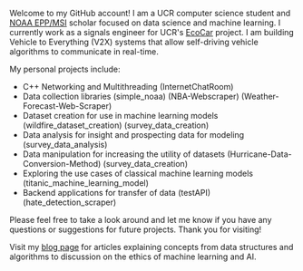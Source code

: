 
<!---
DevinRShaw/DevinRShaw is a ✨ special ✨ repository because its `README.md` (this file) appears on your GitHub profile.
You can click the Preview link to take a look at your changes.
--->
Welcome to my GitHub account! I am a UCR computer science student and [NOAA EPP/MSI](https://www.noaa.gov/office-education/epp-msi) scholar focused on data science and machine learning. I currently work as a signals engineer for UCR's [EcoCar](https://ecocar.engr.ucr.edu/) project. I am building Vehicle to Everything (V2X) systems that allow self-driving vehicle algorithms to communicate in real-time.



My personal projects include:

- C++ Networking and Multithreading (InternetChatRoom)
- Data collection libraries (simple_noaa) (NBA-Webscraper) (Weather-Forecast-Web-Scraper)
- Dataset creation for use in machine learning models (wildfire_dataset_creation) (survey_data_creation)
- Data analysis for insight and prospecting data for modeling (survey_data_analysis)
- Data manipulation for increasing the utility of datasets (Hurricane-Data-Conversion-Method) (survey_data_creation)
- Exploring the use cases of classical machine learning models (titanic_machine_learning_model)
- Backend applications for transfer of data (testAPI) (hate_detection_scraper)


Please feel free to take a look around and let me know if you have any questions or suggestions for future projects. Thank you for visiting!

Visit my [blog page](https://medium.com/@devinrshaw) for articles explaining concepts from data structures and algorithms to discussion on the ethics of machine learning and AI.

